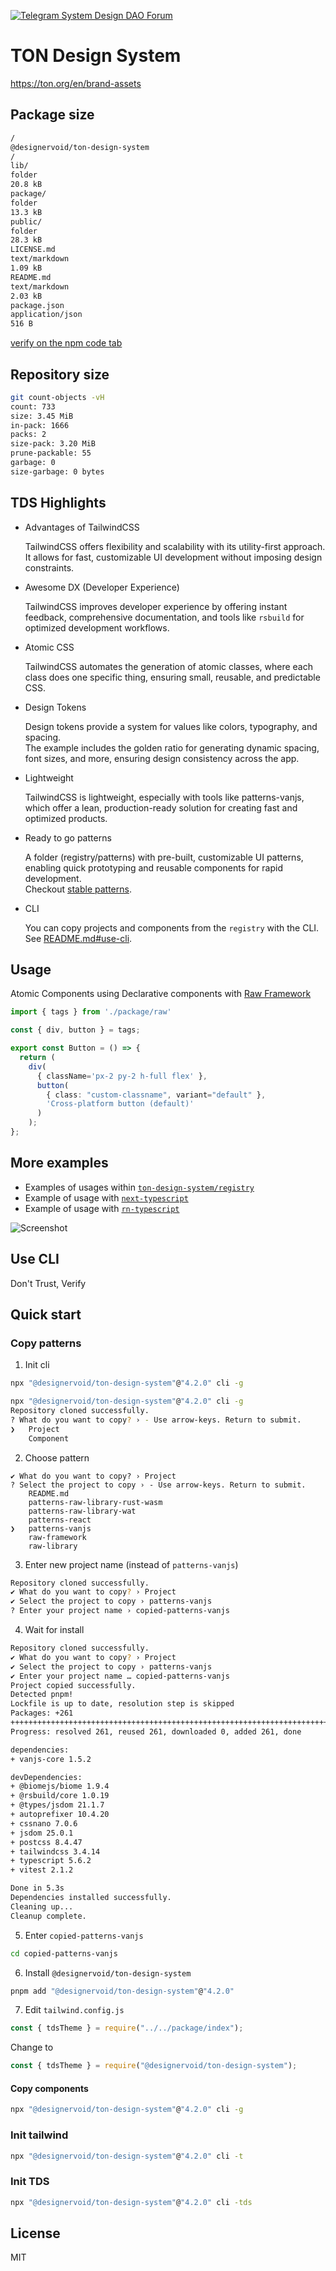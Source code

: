 [![Telegram System Design DAO Forum][telegram-system-design-dao-badge]][telegram-system-design-dao-url]

[telegram-system-design-dao-badge]: https://img.shields.io/badge/-System%20Design%20DAO%20Forum-2CA5E0?style=flat&logo=telegram&logoColor=white
[telegram-system-design-dao-url]: https://t.me/systemdesigndao_forum

# TON Design System

<https://ton.org/en/brand-assets>

## Package size

```sh
/
@designervoid/ton-design-system
/
lib/
folder
20.8 kB
package/
folder
13.3 kB
public/
folder
28.3 kB
LICENSE.md
text/markdown
1.09 kB
README.md
text/markdown
2.03 kB
package.json
application/json
516 B
```

[verify on the npm code tab](https://www.npmjs.com/package/@designervoid/ton-design-system?activeTab=code)

## Repository size

```sh
git count-objects -vH
count: 733
size: 3.45 MiB
in-pack: 1666
packs: 2
size-pack: 3.20 MiB
prune-packable: 55
garbage: 0
size-garbage: 0 bytes
```

## TDS Highlights

- Advantages of TailwindCSS

  TailwindCSS offers flexibility and scalability with its utility-first approach.  
  It allows for fast, customizable UI development without imposing design constraints.

- Awesome DX (Developer Experience)

  TailwindCSS improves developer experience by offering instant feedback, comprehensive documentation, and tools like `rsbuild` for optimized development workflows.

- Atomic CSS

  TailwindCSS automates the generation of atomic classes, where each class does one specific thing, ensuring small, reusable, and predictable CSS.

- Design Tokens

  Design tokens provide a system for values like colors, typography, and spacing.  
  The example includes the golden ratio for generating dynamic spacing, font sizes, and more, ensuring design consistency across the app.

- Lightweight

  TailwindCSS is lightweight, especially with tools like patterns-vanjs, which offer a lean, production-ready solution for creating fast and optimized products.

- Ready to go patterns

  A folder (registry/patterns) with pre-built, customizable UI patterns, enabling quick prototyping and reusable components for rapid development.  
Checkout [stable patterns](https://github.com/systemdesigndao/ton-design-system/tree/master/registry#stable-patterns).

- CLI

  You can copy projects and components from the `registry` with the CLI. See [README.md#use-cli](README.md#use-cli).

## Usage

Atomic Components using Declarative components with [Raw Framework](https://github.com/systemdesigndao/ton-design-system/tree/master/registry/raw-framework#raw-ui-framework)


```ts
import { tags } from './package/raw'

const { div, button } = tags;

export const Button = () => {
  return (
    div(
      { className='px-2 py-2 h-full flex' }, 
      button(
        { class: "custom-classname", variant="default" }, 
        'Cross-platform button (default)'
      )
    );
};
```

## More examples

- Examples of usages within [`ton-design-system/registry`](https://github.com/systemdesigndao/ton-design-system/blob/master/registry/README.md#contain)
- Example of usage with [`next-typescript`](https://github.com/designervoid/ton-design-system-next-typescript)
- Example of usage with [`rn-typescript`](https://github.com/designervoid/ton-design-system-rn-typescript)

![Screenshot](./docs/images/App.jpeg)

## Use CLI

Don't Trust, Verify

## Quick start

### Copy patterns

1. Init cli

```sh
npx "@designervoid/ton-design-system"@"4.2.0" cli -g
```

```sh
npx "@designervoid/ton-design-system"@"4.2.0" cli -g
Repository cloned successfully.
? What do you want to copy? › - Use arrow-keys. Return to submit.
❯   Project
    Component
```

2. Choose pattern

```
✔ What do you want to copy? › Project
? Select the project to copy › - Use arrow-keys. Return to submit.
    README.md
    patterns-raw-library-rust-wasm
    patterns-raw-library-wat
    patterns-react
❯   patterns-vanjs
    raw-framework
    raw-library
```

3. Enter new project name (instead of `patterns-vanjs`)

```sh
Repository cloned successfully.
✔ What do you want to copy? › Project
✔ Select the project to copy › patterns-vanjs
? Enter your project name › copied-patterns-vanjs
```

4. Wait for install

```sh
Repository cloned successfully.
✔ What do you want to copy? › Project
✔ Select the project to copy › patterns-vanjs
✔ Enter your project name … copied-patterns-vanjs
Project copied successfully.
Detected pnpm!
Lockfile is up to date, resolution step is skipped
Packages: +261
++++++++++++++++++++++++++++++++++++++++++++++++++++++++++++++++++++++++++++++
Progress: resolved 261, reused 261, downloaded 0, added 261, done

dependencies:
+ vanjs-core 1.5.2

devDependencies:
+ @biomejs/biome 1.9.4
+ @rsbuild/core 1.0.19
+ @types/jsdom 21.1.7
+ autoprefixer 10.4.20
+ cssnano 7.0.6
+ jsdom 25.0.1
+ postcss 8.4.47
+ tailwindcss 3.4.14
+ typescript 5.6.2
+ vitest 2.1.2

Done in 5.3s
Dependencies installed successfully.
Cleaning up...
Cleanup complete.
```

5. Enter `copied-patterns-vanjs`

```sh
cd copied-patterns-vanjs
```

6. Install `@designervoid/ton-design-system`

```sh
pnpm add "@designervoid/ton-design-system"@"4.2.0"   
```

7. Edit `tailwind.config.js`

```js
const { tdsTheme } = require("../../package/index");
```

Change to 

```js
const { tdsTheme } = require("@designervoid/ton-design-system");
```

#### Copy components

```sh
npx "@designervoid/ton-design-system"@"4.2.0" cli -g
```

### Init tailwind

```sh
npx "@designervoid/ton-design-system"@"4.2.0" cli -t
```

### Init TDS

```sh
npx "@designervoid/ton-design-system"@"4.2.0" cli -tds
```

## License

MIT
